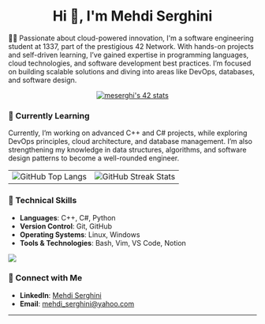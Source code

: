 <h1 align="center">Hi 👋, I'm Mehdi Serghini</h1>

👨‍💻 Passionate about cloud-powered innovation, I'm a software engineering student at 1337, part of the prestigious 42 Network. With hands-on projects and self-driven learning, I’ve gained expertise in programming languages, cloud technologies, and software development best practices. I’m focused on building scalable solutions and diving into areas like DevOps, databases, and software design.

<p align="center">
  <a href="https://github.com/oakoudad/badge42">
    <img src="https://badge.mediaplus.ma/greenbinary/meserghi" alt="meserghi's 42 stats" />
  </a>
</p>

### 🌱 Currently Learning
Currently, I’m working on advanced C++ and C# projects, while exploring DevOps principles, cloud architecture, and database management. I’m also strengthening my knowledge in data structures, algorithms, and software design patterns to become a well-rounded engineer.

<table>
  <tr>
    <td><img src="https://github-readme-stats.vercel.app/api/top-langs/?username=Serghini04&theme=dark&hide_border=false&layout=compact" alt="GitHub Top Langs" /></td>
    <td><img src="https://streak-stats.demolab.com?user=Serghini04&theme=dracula&exclude_days=Sun" alt="GitHub Streak Stats" /></td>
  </tr>
</table>

### 🚀 Technical Skills
- **Languages**: C++, C#, Python
- **Version Control**: Git, GitHub
- **Operating Systems**: Linux, Windows
- **Tools & Technologies**: Bash, Vim, VS Code, Notion

<p align="left">
  <a href="https://skillicons.dev">
    <img src="https://skillicons.dev/icons?i=c,cpp,cs,git,github,bash,notion,linux,vim,vscode" />
  </a>
</p>

### 🔗 Connect with Me
- **LinkedIn**: [Mehdi Serghini](https://www.linkedin.com/in/mehdi-serghini-a81160245/)
- **Email**: [mehdi_serghini@yahoo.com](mailto:mehdi_serghini@yahoo.com)

---
